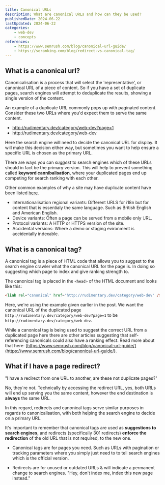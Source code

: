 ```yaml
---
title: Canonical URLs
description: What are canonical URLs and how can they be used?
publishedDate: 2024-06-22
lastUpdated: 2024-06-22
categories:
    - web-dev
    - concepts
references:
    - https://www.semrush.com/blog/canonical-url-guide/
    - https://seranking.com/blog/redirect-vs-canonical-tag/
---
```


## What is a canonical url?

Canonicalisation is a process that will select the 'representative', or canonical URL of a piece of content. So if you have a set of duplicate pages, search engines will attempt to deduplicate the results, showing a single version of the content.

An example of a duplicate URL commonly pops up with paginated content. Consider these two URLs where you'd expect them to serve the same content.

- http://rudimentary.dev/category/web-dev?page=1
- http://rudimentary.dev/category/web-dev

Here the search engine will need to decide the canonical URL for display. It will make this decision either way, but sometimes you want to help ensure a specific URL is chosen as the primary URL.

There are ways you can *suggest* to search engines which of these URLs should in fact be the primary version. This will help to prevent something called **keyword cannibalisation**, where your duplicated pages end up competing for search ranking with each other.

Other common examples of why a site may have duplicate content have been listed [here](https://developers.google.com/search/docs/crawling-indexing/canonicalization).

- Internationalisation regional variants: Different URLS for i18n but for content that is essentialy the same language. Such as British English and American English.
- Device variants: Often a page can be served from a mobile only URL.
- Protocol variants: A HTTP or HTTPS version of the site.
- Accidental versions: Where a demo or staging evironment is accidentally indexable.

## What is a canonical tag?

A canonical tag is a piece of HTML code that allows you to suggest to the search engine crawler what the canonical URL for the page is. In doing so suggesting which page to index and give ranking strength to.

The canonical tag is placed in the ```<head>``` of the HTML document and looks like this:

```html
<link rel="canonical" href="http://rudimentary.dev/category/web-dev" />
```

Here, we're using the example given earlier in the post. We want the canonical URL of the duplicated page `http://rudimentary.dev/category/web-dev?page=1` to be `http://rudimentary.dev/category/web-dev`.

While a canonical tag is being used to suggest the correct URL from a duplicated page here there are other articles suggesting that self-referencing canonicals could also have a ranking effect. Read more about that here: [https://www.semrush.com/blog/canonical-url-guide/](https://www.semrush.com/blog/canonical-url-guide/).

## What if I have a page redirect?

"I have a redirect from one URL to another, are these not duplicate pages?"

No, they're not. Technically by accessing the redirect URL, yes, both URLs will end up serving you the same content, however the end destination is **always** the same URL.

In this regard, redirects and canonical tags serve similar purposes in regards to canonicalisation, with both helping the search engine to decide on a primary URL.

It's important to remember that canonical tags are used as **suggestions to search engines**, and redirects (specifically 301 redirects) **enforce the redirection** of the old URL that is not required, to the new one.

- Canonical tags are for pages you need. Such as URLs with pagination or tracking parameters where you simply just need to to tell search engines which is the official version.

- Redirects are for unused or outdated URLs & will indicate a permanent change to search engines. "Hey, don't index me, index this new page instead."
